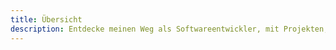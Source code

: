 ```yaml
---
title: Übersicht
description: Entdecke meinen Weg als Softwareentwickler, mit Projekten, Fähigkeiten und meiner Leidenschaft für effiziente, benutzerorientierte Lösungen in der Webentwicklung und darüber hinaus.
---
```


<!-- Your homepage is composed from collections (sections, banners, etc.).
     Keep body empty or render layout components here if you prefer MDC. -->
